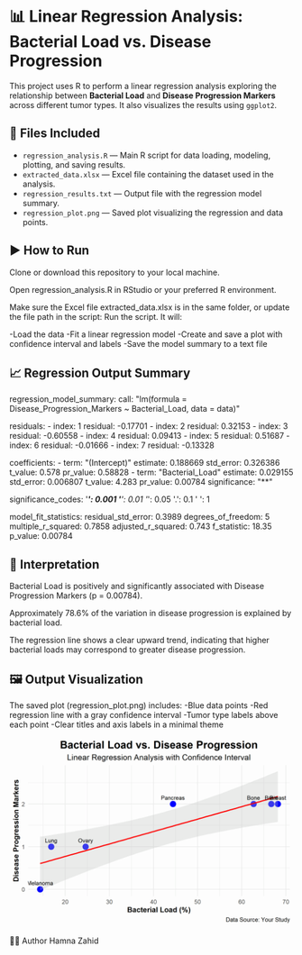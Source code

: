 # 📊 Linear Regression Analysis: Bacterial Load vs. Disease Progression

This project uses R to perform a linear regression analysis exploring the relationship between **Bacterial Load** and **Disease Progression Markers** across different tumor types. It also visualizes the results using `ggplot2`.

## 📁 Files Included

- `regression_analysis.R` — Main R script for data loading, modeling, plotting, and saving results.
- `extracted_data.xlsx` — Excel file containing the dataset used in the analysis.
- `regression_results.txt` — Output file with the regression model summary.
- `regression_plot.png` — Saved plot visualizing the regression and data points.

## ▶️ How to Run
Clone or download this repository to your local machine.

Open regression_analysis.R in RStudio or your preferred R environment.

Make sure the Excel file extracted_data.xlsx is in the same folder, or update the file path in the script:
Run the script. It will:

-Load the data
-Fit a linear regression model
-Create and save a plot with confidence interval and labels
-Save the model summary to a text file

## 📈 Regression Output Summary

regression_model_summary:
  call: "lm(formula = Disease_Progression_Markers ~ Bacterial_Load, data = data)"

  residuals:
    - index: 1
      residual: -0.17701
    - index: 2
      residual: 0.32153
    - index: 3
      residual: -0.60558
    - index: 4
      residual: 0.09413
    - index: 5
      residual: 0.51687
    - index: 6
      residual: -0.01666
    - index: 7
      residual: -0.13328

  coefficients:
    - term: "(Intercept)"
      estimate: 0.188669
      std_error: 0.326386
      t_value: 0.578
      pr_value: 0.58828
    - term: "Bacterial_Load"
      estimate: 0.029155
      std_error: 0.006807
      t_value: 4.283
      pr_value: 0.00784
      significance: "**"

  significance_codes:
    '***': 0.001
    '**': 0.01
    '*': 0.05
    '.': 0.1
    ' ': 1

  model_fit_statistics:
    residual_std_error: 0.3989
    degrees_of_freedom: 5
    multiple_r_squared: 0.7858
    adjusted_r_squared: 0.743
    f_statistic: 18.35
    p_value: 0.00784


## 🧠 Interpretation
Bacterial Load is positively and significantly associated with Disease Progression Markers (p = 0.00784).

Approximately 78.6% of the variation in disease progression is explained by bacterial load.

The regression line shows a clear upward trend, indicating that higher bacterial loads may correspond to greater disease progression.

## 🖼️ Output Visualization
The saved plot (regression_plot.png) includes:
-Blue data points
-Red regression line with a gray confidence interval
-Tumor type labels above each point
-Clear titles and axis labels in a minimal theme

![Regression Plot](regression_plot.png)

🧑‍💻 Author
Hamna Zahid
